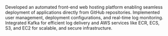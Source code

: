  Developed an automated front-end web hosting platform enabling seamless deployment of applications directly from GitHub repositories. Implemented user management, deployment configurations, and real-time log monitoring. Integrated Kafka for efficient log delivery and AWS services like ECR, ECS, S3, and EC2  for scalable, and secure infrastructure. 

 

